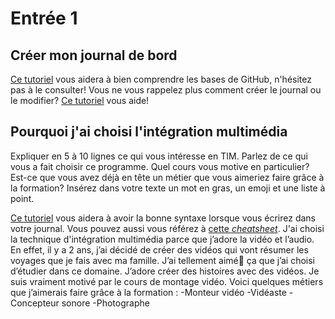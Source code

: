 # Entrée 1
## Créer mon journal de bord
[Ce tutoriel](https://guides.github.com/activities/hello-world/) vous aidera à bien comprendre les bases de GitHub, n'hésitez pas à le consulter!
Vous ne vous rappelez plus comment créer le journal ou le modifier? [Ce tutoriel](https://youtu.be/lX3bpuLK_Sg) vous aide! 

## Pourquoi j'ai choisi l'intégration multimédia
Expliquer en 5 à 10 lignes ce qui vous intéresse en TIM. Parlez de ce qui vous a fait choisir ce programme. Quel cours vous motive en particulier? Est-ce que vous avez déjà en tête un métier que vous aimeriez faire grâce à la formation? Insérez dans votre texte un mot en gras, un emoji et une liste à point. 

[Ce tutoriel](https://guides.github.com/features/mastering-markdown/) vous aidera à avoir la bonne syntaxe lorsque vous écrirez dans votre journal. Vous pouvez aussi vous référez à [cette *cheatsheet*](https://github.com/tchapi/markdown-cheatsheet/blob/master/README.md). 
J'ai choisi la technique d'intégration multimédia parce que j’adore la vidéo
et l’audio. En effet, il y a 2 ans, j’ai décidé de créer des vidéos qui vont résumer
les voyages que je fais avec ma famille. J’ai tellement aimé🥰 ça que j’ai choisi
d’étudier dans ce domaine. J’adore créer des histoires avec des vidéos. Je suis
vraiment motivé par le cours de montage vidéo. Voici quelques métiers que j’aimerais
faire grâce à la formation :
-Monteur vidéo
-Vidéaste
-Concepteur sonore
-Photographe




